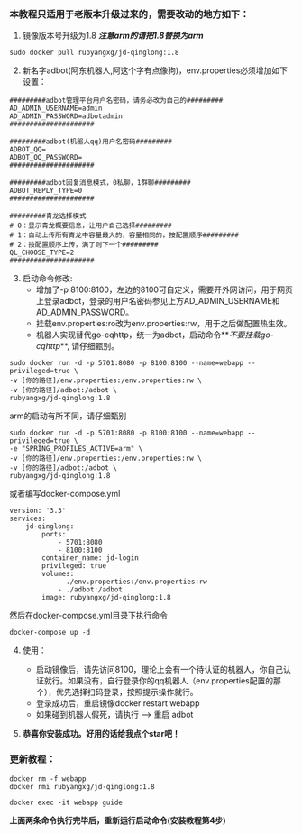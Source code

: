 ### 本教程只适用于老版本升级过来的，需要改动的地方如下：
1. 镜像版本号升级为1.8 **_注意arm的请把1.8替换为arm_**
```
sudo docker pull rubyangxg/jd-qinglong:1.8
```
2. 新名字adbot(阿东机器人,阿这个字有点像狗)，env.properties必须增加如下设置：
```
#########adbot管理平台用户名密码，请务必改为自己的#########
AD_ADMIN_USERNAME=admin
AD_ADMIN_PASSWORD=adbotadmin
#####################

#########adbot(机器人qq)用户名密码#########
ADBOT_QQ=
ADBOT_QQ_PASSWORD=
#####################

#########adbot回复消息模式，0私聊，1群聊#########
ADBOT_REPLY_TYPE=0
#####################

#########青龙选择模式
# 0：显示青龙概要信息，让用户自己选择#########
# 1：自动上传所有青龙中容量最大的，容量相同的，按配置顺序#########
# 2：按配置顺序上传，满了则下一个#########
QL_CHOOSE_TYPE=2
#####################
```
3. 启动命令修改:
   * 增加了-p 8100:8100，左边的8100可自定义，需要开外网访问，用于网页上登录adbot，登录的用户名密码参见上方AD_ADMIN_USERNAME和AD_ADMIN_PASSWORD。
   * 挂载env.properties:ro改为env.properties:rw，用于之后做配置热生效。
   * 机器人实现替代~~go-cqhttp~~，统一为adbot，启动命令**_不要挂载go-cqhttp_**, 请仔细甄别。
```
sudo docker run -d -p 5701:8080 -p 8100:8100 --name=webapp --privileged=true \ 
-v [你的路径]/env.properties:/env.properties:rw \ 
-v [你的路径]/adbot:/adbot \
rubyangxg/jd-qinglong:1.8
```
arm的启动有所不同，请仔细甄别
```
sudo docker run -d -p 5701:8080 -p 8100:8100 --name=webapp --privileged=true \
-e "SPRING_PROFILES_ACTIVE=arm" \
-v [你的路径]/env.properties:/env.properties:rw \
-v [你的路径]/adbot:/adbot \
rubyangxg/jd-qinglong:1.8
```
或者编写docker-compose.yml
```
version: '3.3'
services:
    jd-qinglong:
        ports:
            - 5701:8080
            - 8100:8100
        container_name: jd-login
        privileged: true
        volumes:
            - ./env.properties:/env.properties:rw
            - ./adbot:/adbot
        image: rubyangxg/jd-qinglong:1.8
```
然后在docker-compose.yml目录下执行命令
```
docker-compose up -d
```
4. 使用：
   * 启动镜像后，请先访问8100，理论上会有一个待认证的机器人，你自己认证就行。如果没有，自行登录你的qq机器人（env.properties配置的那个），优先选择扫码登录，按照提示操作就行。
   * 登录成功后，重启镜像docker restart webapp
   * 如果碰到机器人假死，请执行 --> 重启 adbot 
    
5. **恭喜你安装成功。好用的话给我点个star吧！**
### 更新教程：
```
docker rm -f webapp
docker rmi rubyangxg/jd-qinglong:1.8
```
```
docker exec -it webapp guide
```
**上面两条命令执行完毕后，重新运行启动命令(安装教程第4步)**
